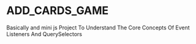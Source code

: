 # ADD_CARDS_GAME
Basically and mini js Project To Understand The Core Concepts Of Event Listeners And QuerySelectors

